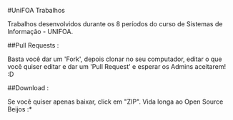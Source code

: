 #UniFOA Trabalhos

Trabalhos desenvolvidos durante os 8 períodos do curso de Sistemas de Informação - UNIFOA.


##Pull Requests :

Basta você dar um 'Fork', depois clonar no seu computador, editar o que você quiser editar e dar um 'Pull Request' e esperar os Admins aceitarem! :D

##Download :

Se você quiser apenas baixar, click em "ZIP".
Vida longa ao Open Source
Beijos :*